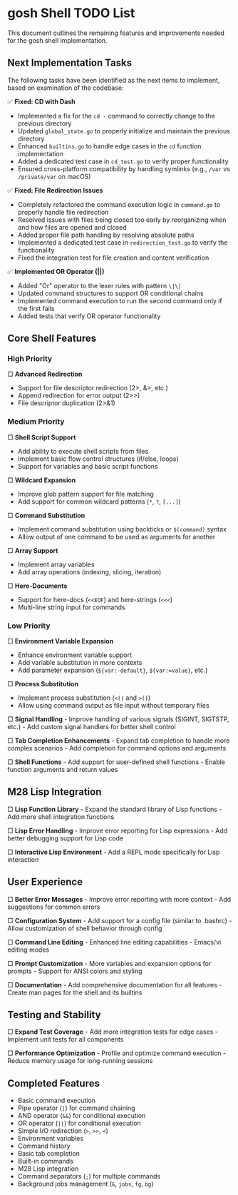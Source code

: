 # gosh Shell TODO List

This document outlines the remaining features and improvements needed for the gosh shell implementation.

## Next Implementation Tasks

The following tasks have been identified as the next items to implement, based on examination of the codebase:

✅ **Fixed: CD with Dash**
   - Implemented a fix for the `cd -` command to correctly change to the previous directory
   - Updated `global_state.go` to properly initialize and maintain the previous directory
   - Enhanced `builtins.go` to handle edge cases in the `cd` function implementation
   - Added a dedicated test case in `cd_test.go` to verify proper functionality
   - Ensured cross-platform compatibility by handling symlinks (e.g., `/var` vs `/private/var` on macOS)

✅ **Fixed: File Redirection Issues**
   - Completely refactored the command execution logic in `command.go` to properly handle file redirection
   - Resolved issues with files being closed too early by reorganizing when and how files are opened and closed
   - Added proper file path handling by resolving absolute paths
   - Implemented a dedicated test case in `redirection_test.go` to verify the functionality
   - Fixed the integration test for file creation and content verification

✅ **Implemented OR Operator (||)**
   - Added "Or" operator to the lexer rules with pattern `\|\|`
   - Updated command structures to support OR conditional chains
   - Implemented command execution to run the second command only if the first fails
   - Added tests that verify OR operator functionality

## Core Shell Features

### High Priority

□ **Advanced Redirection**
   - Support for file descriptor redirection (2>, &>, etc.)
   - Append redirection for error output (2>>)
   - File descriptor duplication (2>&1)

### Medium Priority

□ **Shell Script Support**
   - Add ability to execute shell scripts from files
   - Implement basic flow control structures (if/else, loops)
   - Support for variables and basic script functions

□ **Wildcard Expansion**
   - Improve glob pattern support for file matching
   - Add support for common wildcard patterns (`*`, `?`, `[...]`)

□ **Command Substitution**
   - Implement command substitution using backticks or `$(command)` syntax
   - Allow output of one command to be used as arguments for another

□ **Array Support**
   - Implement array variables
   - Add array operations (indexing, slicing, iteration)

□ **Here-Documents**
   - Support for here-docs (`<<EOF`) and here-strings (`<<<`)
   - Multi-line string input for commands

### Low Priority

□ **Environment Variable Expansion**
   - Enhance environment variable support
   - Add variable substitution in more contexts
   - Add parameter expansion (`${var:-default}`, `${var:=value}`, etc.)

□ **Process Substitution**
   - Implement process substitution (`<()` and `>()`)
   - Allow using command output as file input without temporary files

□ **Signal Handling**
    - Improve handling of various signals (SIGINT, SIGTSTP, etc.)
    - Add custom signal handlers for better shell control

□ **Tab Completion Enhancements**
    - Expand tab completion to handle more complex scenarios
    - Add completion for command options and arguments

□ **Shell Functions**
    - Add support for user-defined shell functions
    - Enable function arguments and return values

## M28 Lisp Integration

□ **Lisp Function Library**
    - Expand the standard library of Lisp functions
    - Add more shell integration functions

□ **Lisp Error Handling**
    - Improve error reporting for Lisp expressions
    - Add better debugging support for Lisp code

□ **Interactive Lisp Environment**
    - Add a REPL mode specifically for Lisp interaction

## User Experience

□ **Better Error Messages**
    - Improve error reporting with more context
    - Add suggestions for common errors

□ **Configuration System**
    - Add support for a config file (similar to .bashrc)
    - Allow customization of shell behavior through config

□ **Command Line Editing**
    - Enhanced line editing capabilities
    - Emacs/vi editing modes

□ **Prompt Customization**
    - More variables and expansion options for prompts
    - Support for ANSI colors and styling

□ **Documentation**
    - Add comprehensive documentation for all features
    - Create man pages for the shell and its builtins

## Testing and Stability

□ **Expand Test Coverage**
    - Add more integration tests for edge cases
    - Implement unit tests for all components

□ **Performance Optimization**
    - Profile and optimize command execution
    - Reduce memory usage for long-running sessions

## Completed Features

- Basic command execution
- Pipe operator (`|`) for command chaining
- AND operator (`&&`) for conditional execution
- OR operator (`||`) for conditional execution
- Simple I/O redirection (`>`, `>>`, `<`)
- Environment variables
- Command history
- Basic tab completion
- Built-in commands
- M28 Lisp integration
- Command separators (`;`) for multiple commands
- Background jobs management (`&`, `jobs`, `fg`, `bg`)